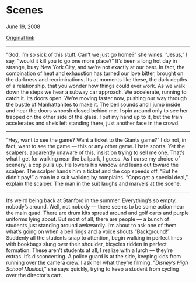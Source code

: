 Scenes
======

June 19, 2008

[Original link](http://www.aaronsw.com/weblog/scenes)

* * * * *

“God, I’m so sick of this stuff. Can’t we just go home?” she wines.
“Jesus,” I say, “would it kill you to go one more place?” It’s been a
long hot day in strange, busy New York City, and we’re not exactly at
our best. In fact, the combination of heat and exhaustion has turned our
love bitter, brought on the darkness and recriminations. Its at moments
like these, the dark depths of a relationship, that you wonder how
things could ever work. As we walk down the steps we hear a subway car
approach. We accelerate, running to catch it. Its doors open. We’re
moving faster now, pushing our way through the bustle of Manhattanites
to make it. The bell sounds and I jump inside and hear the doors whoosh
closed behind me. I spin around only to see her trapped on the other
side of the glass. I put my hand up to it, but the train accelerates and
she’s left standing there, just another face in the crowd.

* * * * *

“Hey, want to see the game? Want a ticket to the Giants game?” I do not,
in fact, want to see the game — this or any other game. I hate sports.
Yet the scalpers, apparently unaware of this, insist on trying to sell
me one. That’s what I get for walking near the ballpark, I guess. As I
curse my choice of scenery, a cop pulls up. He lowers his window and
leans out toward the scalper. The scalper hands him a ticket and the cop
speeds off. “But he didn’t pay!” a man in a suit walking by complains.
“Cops get a special deal,” explain the scalper. The man in the suit
laughs and marvels at the scene.

* * * * *

It’s weird being back at Stanford in the summer. Everything’s so empty,
nobody’s around. Well, not nobody — there seems to be some action near
the main quad. There are drum kits spread around and golf carts and
purple uniforms lying about. But most of all, there are people — a bunch
of students just standing around awkwardly. I’m about to ask one of them
what’s going on when a bell rings and a voice shouts “Background!”
Suddenly all the students snap to attention, begin walking in perfect
lines with bookbags slung over their shoulder, bicycles ridden in
perfect formation. These aren’t students at all, I realize with a lurch
— they’re extras. It’s disconcerting. A police guard is at the side,
keeping kids from running over the camera crew. I ask her what they’re
filming. “*Disney’s High School Musical*,” she says quickly, trying to
keep a student from cycling over the director’s cart.
